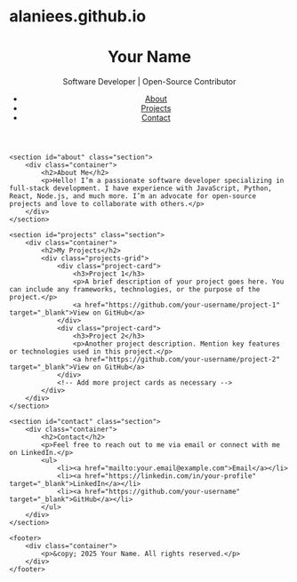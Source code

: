 # alaniees.github.io

<!DOCTYPE html>
<html lang="en">

<head>
    <meta charset="UTF-8">
    <meta name="viewport" content="width=device-width, initial-scale=1.0">
    <meta name="description" content="Professional GitHub Profile Website">
    <title>Your Name - GitHub Profile</title>
    <link rel="stylesheet" href="styles.css">
</head>

<body>
    <header>
        <div class="container">
            <div class="logo">
                <h1>Your Name</h1>
                <p>Software Developer | Open-Source Contributor</p>
            </div>
            <nav>
                <ul>
                    <li><a href="#about">About</a></li>
                    <li><a href="#projects">Projects</a></li>
                    <li><a href="#contact">Contact</a></li>
                </ul>
            </nav>
        </div>
    </header>

    <section id="about" class="section">
        <div class="container">
            <h2>About Me</h2>
            <p>Hello! I’m a passionate software developer specializing in full-stack development. I have experience with JavaScript, Python, React, Node.js, and much more. I’m an advocate for open-source projects and love to collaborate with others.</p>
        </div>
    </section>

    <section id="projects" class="section">
        <div class="container">
            <h2>My Projects</h2>
            <div class="projects-grid">
                <div class="project-card">
                    <h3>Project 1</h3>
                    <p>A brief description of your project goes here. You can include any frameworks, technologies, or the purpose of the project.</p>
                    <a href="https://github.com/your-username/project-1" target="_blank">View on GitHub</a>
                </div>
                <div class="project-card">
                    <h3>Project 2</h3>
                    <p>Another project description. Mention key features or technologies used in this project.</p>
                    <a href="https://github.com/your-username/project-2" target="_blank">View on GitHub</a>
                </div>
                <!-- Add more project cards as necessary -->
            </div>
        </div>
    </section>

    <section id="contact" class="section">
        <div class="container">
            <h2>Contact</h2>
            <p>Feel free to reach out to me via email or connect with me on LinkedIn.</p>
            <ul>
                <li><a href="mailto:your.email@example.com">Email</a></li>
                <li><a href="https://linkedin.com/in/your-profile" target="_blank">LinkedIn</a></li>
                <li><a href="https://github.com/your-username" target="_blank">GitHub</a></li>
            </ul>
        </div>
    </section>

    <footer>
        <div class="container">
            <p>&copy; 2025 Your Name. All rights reserved.</p>
        </div>
    </footer>
</body>

</html>
